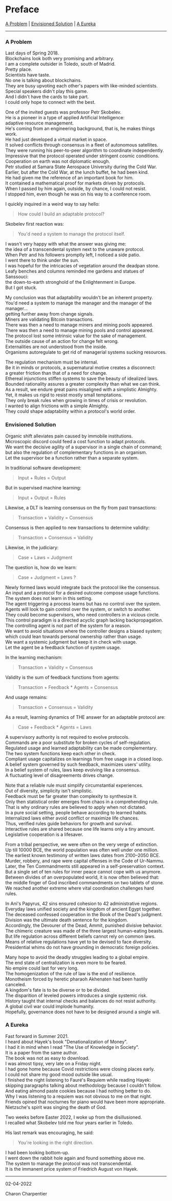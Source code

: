 # Preface

[A Problem](./preface.md#a-problem) |
[Envisioned Solution](./preface.md#envisioned-solution) |
[A Eureka](./preface.md#a-eureka)

---

### A Problem

Last days of Spring 2018.\
Blockchains look both very promising and arbitrary.\
I am a complete outsider in Toledo, south of Madrid.\
Pretty place.\
Scientists have taste.\
No one is talking about blockchains.\
They are busy upvoting each other's papers with like-minded scientists.\
Special speakers didn't play this game.\
And I didn't have the cards to take part.\
I could only hope to connect with the best.

One of the invited guests was professor Petr Skobelev.\
He is a pioneer in a type of applied Artificial Intelligence:\
adaptive resource management.\
He's coming from an engineering background, that is, he makes things work.\
He had just developed a virtual market in space.\
It solved conflicts through consensus in a fleet of autonomous satellites.\
They were running his peer-to-peer algorithm to coordinate independently.\
Impressive that the protocol operated under stringent cosmic conditions.\
Cooperation on earth was not diplomatic enough.\
Petr studied at Samara State Aerospace University during the Cold War.\
Earlier, but after the Cold War, at the lunch buffet, he had been kind.\
He had given me the reference of an important book for him.\
It contained a mathematical proof for markets driven by protocols.\
When I passed by him again, outside, by chance, I could not resist.\
I stopped him, even though he was on his way to a conference room.

I quickly inquired in a weird way to say hello:
> How could I build an adaptable protocol?

Skobelev first reaction was:
> You'd need a system to manage the protocol itself.

I wasn't very happy with what the answer was giving me:\
the idea of a transcendental system next to the unaware protocol.\
When Petr and his followers promptly left, I noticed a side patio.\
I went there to think under the sun.\
I was hopeful for the intricacies of vegetation around the deadpan stone.\
Leafy benches and columns reminded me gardens and statues of Sanssouci:\
the down-to-earth stronghold of the Enlightenment in Europe.\
But I got stuck.

My conclusion was that adaptability wouldn't be an inherent property.\
You'd need a system to manage the manager and the manager of the manager…\
getting further away from change signals.\
Miners are validating Bitcoin transactions.\
There was then a need to manage miners and mining pools appeared.\
There was then a need to manage mining pools and control appeared.\
The protocol lost some intrinsic value for the sake of management.\
The outside cause of an action for change felt wrong.\
Externalities are not understood from the inside.\
Organisms autoregulate to get rid of managerial systems sucking resources.

The regulation mechanism must be internal.\
Be it in minds or protocols, a supernatural motive creates a disconnect:\
a greater friction than that of a need for change.\
Ethereal injunctions stiffen systems to save the beauty of idealized laws.\
Bounded rationality assures a greater complexity than what we can think.\
As a result, we endure great pains misaligned with a simplistic Almighty.\
Yet, it makes us rigid to resist mostly small temptations.\
They only break rules when growing in times of crisis or revolution.\
I wanted to align frictions with a simple Almighty.\
They could shape adaptability within a protocol's world order.

### Envisioned Solution
Organic shift alleviates pain caused by immobile institutions.\
Microscopic discord could feed a cost function to adapt protocols.\
We want the decisive agility of a supervisor in a single chain of command;\
but also the regulation of complementary functions in an organism.\
Let the supervisor be a function rather than a separate system.

In traditional software development:
> Input + Rules = Output

But in supervised machine learning:
> Input + Output = Rules

Likewise, a DLT is learning consensus on the fly from past transactions:
>  Transaction + Validity = Consensus

Consensus is then applied to new transactions to determine validity:
> Transaction + Consensus = Validity

Likewise, in the judiciary:
> Case + Laws = Judgment

The question is, how do we learn:
> Case + Judgment = Laws ?

Newly formed laws would integrate back the protocol like the consensus.\
An input and a protocol for a desired outcome compose usage functions.\
The system does not learn in this setting.\
The agent triggering a process learns but has no control over the system.\
Agents will look to gain control over the system, or switch to another.\
They could become supervisors, who need controllers in a vicious circle.\
This control paradigm is a directed acyclic graph lacking backpropagation.\
The controlling agent is not part of the system for a reason.\
We want to avoid situations where the controller designs a biased system;\
which could lean towards personal ownership rather than usage.\
We want a systemic judgment but keep it in check with usage.\
Let the agent be a feedback function of system usage.

In the learning mechanism:
> Transaction + Validity = Consensus

Validity is the sum of feedback functions from agents:
> Transaction + Feedback * Agents = Consensus

And usage remains:
> Transaction + Consensus = Validity

As a result, learning dynamics of THE answer for an adaptable protocol are:
> Case + Feedback * Agents = Laws

A supervisory authority is not required to evolve protocols.\
Commands are a poor substitute for broken cycles of self-regulation.\
Regulated usage and learned adaptability can be made complementary.\
The two system functions keep each other in check.\
Compliant usage capitalizes on learnings from free usage in a closed loop.\
A belief system governed by such feedback, maximizes users' utility.\
In a belief system of rules, laws keep evolving like a consensus.\
A fluctuating level of disagreements drives change.

Note that a reliable rule must simplify circumstantial experiences.\
Out of diversity, simplicity isn't simplistic.\
Feedback must be far greater than complexity to synthesize it.\
Only then statistical order emerges from chaos in a comprehending rule.\
That is why ordinary rules are believed to apply when not dictated.\
In a pure social setting, people behave according to learned habits.\
Internalized laws either avoid conflict or maximize life chances.\
Thus, verified rules guide behaviors for growth and survival.\
Interactive rules are shared because one life learns only a tiny amount.\
Legislative cooperation is a lifesaver.

From a tribal perspective, we were often on the very verge of extinction.\
Up till 10000 BCE, the world population was often well under one million.\
The earliest known testimony of written laws dates from 2100–2050 BCE.\
Murder, robbery, and rape were capital offenses in the Code of Ur-Nammu.\
Later, the Ten Commandments still appeared in a self-preservation context.\
But a single set of ten rules for inner peace cannot cope with us anymore.\
Between divides of an overpopulated world, it is now often believed that:\
the middle finger of God inscribed commandments on two tablets of stone.\
We reached another extreme where vital coordination challenges hard rules.

In Ani's Papyrus, 42 sins ensured cohesion to 42 administrative regions.\
Everyday laws unified society and the kingdom of ancient Egypt together.\
The deceased confessed cooperation in the Book of the Dead's judgment.\
Division was the ultimate death sentence for the kingdom.\
Accordingly, the Devourer of the Dead, Ammit, punished divisive behavior.\
The chimeric creature was made of the three largest human-eating beasts.\
But life regulation across different beliefs cannot rely on common laws.\
Means of relative regulations have yet to be devised to face diversity.\
Presidential whims do not have grounding in democratic foreign policies.

Many hope to avoid the deadly struggles leading to a global empire.\
The end state of centralization is even more to be feared.\
No empire could last for very long.\
The homogenization of the rule of law is the end of resilience.\
Monotheism forced by heretic pharaoh Akhenaten had been hastily canceled.\
A kingdom's fate is to be diverse or to be divided.\
The disparition of leveled powers introduces a single systemic risk.\
History taught that internal checks and balances do not resist authority.\
A global civil war could implode humanity.\
Hopefully, governance does not have to be designed around a single will.

### A Eureka

Fast forward in Summer 2021.\
I heard about Hayek's book "Denationalization of Money".\
I had it in mind when I read "The Use of Knowledge in Society".\
It is a paper from the same author.\
The book was not as easy to download.\
I was almost tipsy, very late on a Friday night.\
I had gone home because Covid restrictions were closing places early.\
I could not share my good mood outside like usual.\
I finished the night listening to Fauré's Requiem while reading Hayek:\
skipping paragraphs talking about methodology because I couldn't follow.\
And eating almond paste cookies because I had nothing better to do.\
Why I was listening to a requiem was not obvious to me on that night.\
Friends opined that nocturnes for piano would have been more appropriate.\
Nietzsche's spirit was singing the death of God.

Two weeks before Easter 2022, I woke up from the disillusioned.\
I recalled what Skobelev told me four years earlier in Toledo.

His last remark was encouraging, he said:
> You're looking in the right direction.

I had been looking bottom-up.\
I went down the rabbit hole again and found something above me.\
The system to manage the protocol was not transcendental.\
It is the immanent price system of Friedrich August von Hayek.

---

02-04-2022

Charon Charpentier

